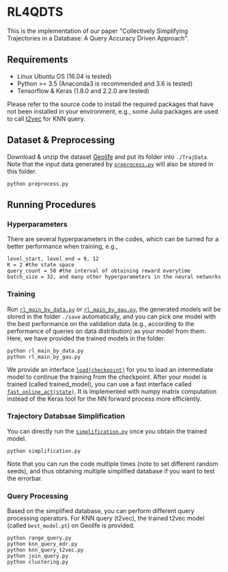 # RL4QDTS

This is the implementation of our paper "Collectively Simplifying Trajectories in a Database: A Query Accuracy Driven Approach".

## Requirements

* Linux Ubuntu OS (16.04 is tested)
* Python >= 3.5 (Anaconda3 is recommended and 3.6 is tested)
* Tensorflow & Keras (1.8.0 and 2.2.0 are tested)

Please refer to the source code to install the required packages that have not been installed in your environment, e.g., some Julia packages are used to call [t2vec](https://github.com/boathit/t2vec) for KNN query.



## Dataset & Preprocessing

Download & unzip the dataset [Geolife](https://www.microsoft.com/en-us/research/publication/geolife-gps-trajectory-dataset-user-guide/) and put its folder into `./TrajData`. Note that the input data generated by [`preprocess.py`](preprocess.py) will also be stored in this folder.

```
python preprocess.py
```

## Running Procedures

### Hyperparameters
There are several hyperparameters in the codes, which can be turned for a better performance when training, e.g.,

```
level_start, level_end = 9, 12
K = 2 #the state space
query_count = 50 #the interval of obtaining reward everytime
batch_size = 32, and many other hyperparameters in the neural networks
```


### Training

Run [`rl_main_by_data.py`](./rl_main_by_data.py) or [`rl_main_by_gau.py`](./rl_main_by_gau.py), the generated models will be stored in the folder `./save` automatically, and you can pick one model with the best performance on the validation data (e.g., according to the performance of queries on data distribution) as your model from them. Here, we have provided the trained models in the folder.

```
python rl_main_by_data.py
python rl_main_by_gau.py
```
We provide an interface [`load(checkpoint)`](./rl_brain.py) for you to load an intermediate model to continue the training from the checkpoint.
After your model is trained (called trained_model), you can use a fast interface called [`fast_online_act(state)`](./rl_brain.py). It is implemented with numpy matrix computation instead of the Keras tool for the NN forward process more efficiently.


### Trajectory Databsae Simplification

You can directly run the [`simplification.py`](./simplification.py) once you obtain the trained model.

```
python simplification.py
```
Note that you can run the code multiple times (note to set different random seeds), and thus obtaining multiple simplified database if you want to test the errorbar.

### Query Processing

Based on the simplified database, you can perform different query processing operators. For KNN query (t2vec), the trained t2vec model (called `best_model.pt`) on Geolife is provided.
```
python range_query.py
python knn_query_edr.py
python knn_query_t2vec.py 
python join_query.py
python clustering.py
```
